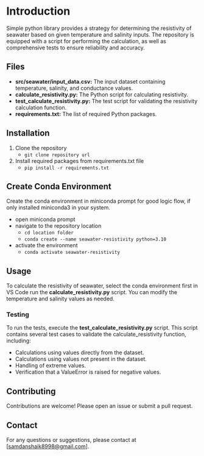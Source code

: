 # Introduction

Simple python library provides a strategy for determining the resistivity of seawater based on given temperature and salinity inputs.
The repository is equipped with a script for performing the calculation, as well as comprehensive tests to ensure reliability and accuracy.

## Files

- **src/seawater/input_data.csv:** The input dataset containing temperature, salinity, and conductance values.
- **calculate_resistivity.py:** The Python script for calculating resistivity.
- **test_calculate_resistivity.py:** The test script for validating the resistivity calculation function.
- **requirements.txt:** The list of required Python packages.

## Installation

1. Clone the repository
    - `git clone repository url`
2. Install required packages from requirements.txt file
    - `pip install -r requirements.txt`

## Create Conda Environment

Create the conda environment in miniconda prompt for good logic flow, if only installed miniconda3 in your system.
- open miniconda prompt
- navigate to the repository location
    - `cd location folder`
    - `conda create --name seawater-resistivity python=3.10`
- activate the environment
    - `conda activate seawater-resistivity`

## Usage

To calculate the resistivity of seawater, select the conda environment first in VS Code run the **calculate_resistivity.py** script. You can modify the temperature and salinity values as needed.

### Testing

To run the tests, execute the **test_calculate_resistivity.py** script. This script contains several test cases to validate the calculate_resistivity function, including:
- Calculations using values directly from the dataset.
- Calculations using values not present in the dataset.
- Handling of extreme values.
- Verification that a ValueError is raised for negative values.

## Contributing

Contributions are welcome! Please open an issue or submit a pull request.

## Contact

For any questions or suggestions, please contact at [samdanshaik8998@gmail.com].
